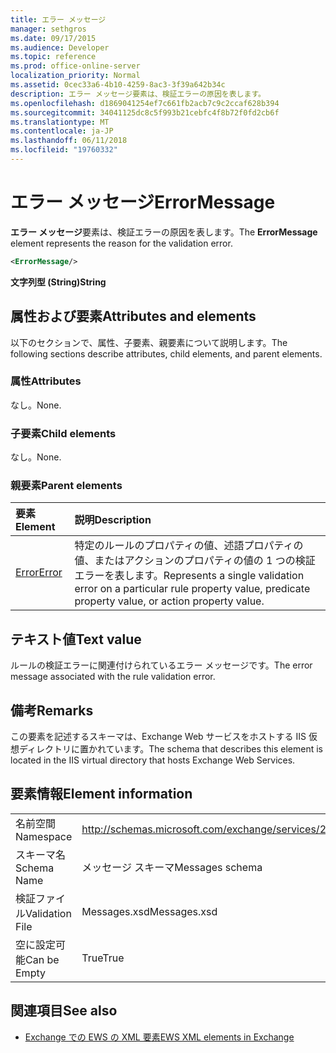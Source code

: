 ```yaml
---
title: エラー メッセージ
manager: sethgros
ms.date: 09/17/2015
ms.audience: Developer
ms.topic: reference
ms.prod: office-online-server
localization_priority: Normal
ms.assetid: 0cec33a6-4b10-4259-8ac3-3f39a642b34c
description: エラー メッセージ要素は、検証エラーの原因を表します。
ms.openlocfilehash: d1869041254ef7c661fb2acb7c9c2ccaf628b394
ms.sourcegitcommit: 34041125dc8c5f993b21cebfc4f8b72f0fd2cb6f
ms.translationtype: MT
ms.contentlocale: ja-JP
ms.lasthandoff: 06/11/2018
ms.locfileid: "19760332"
---
```

# <a name="errormessage"></a><span data-ttu-id="e28f6-103">エラー メッセージ</span><span class="sxs-lookup"><span data-stu-id="e28f6-103">ErrorMessage</span></span>

<span data-ttu-id="e28f6-104">**エラー メッセージ**要素は、検証エラーの原因を表します。</span><span class="sxs-lookup"><span data-stu-id="e28f6-104">The **ErrorMessage** element represents the reason for the validation error.</span></span> 
  
```XML
<ErrorMessage/>
```

 <span data-ttu-id="e28f6-105">**文字列型 (String)**</span><span class="sxs-lookup"><span data-stu-id="e28f6-105">**String**</span></span>
## <a name="attributes-and-elements"></a><span data-ttu-id="e28f6-106">属性および要素</span><span class="sxs-lookup"><span data-stu-id="e28f6-106">Attributes and elements</span></span>

<span data-ttu-id="e28f6-107">以下のセクションで、属性、子要素、親要素について説明します。</span><span class="sxs-lookup"><span data-stu-id="e28f6-107">The following sections describe attributes, child elements, and parent elements.</span></span>
  
### <a name="attributes"></a><span data-ttu-id="e28f6-108">属性</span><span class="sxs-lookup"><span data-stu-id="e28f6-108">Attributes</span></span>

<span data-ttu-id="e28f6-109">なし。</span><span class="sxs-lookup"><span data-stu-id="e28f6-109">None.</span></span>
  
### <a name="child-elements"></a><span data-ttu-id="e28f6-110">子要素</span><span class="sxs-lookup"><span data-stu-id="e28f6-110">Child elements</span></span>

<span data-ttu-id="e28f6-111">なし。</span><span class="sxs-lookup"><span data-stu-id="e28f6-111">None.</span></span>
  
### <a name="parent-elements"></a><span data-ttu-id="e28f6-112">親要素</span><span class="sxs-lookup"><span data-stu-id="e28f6-112">Parent elements</span></span>

|<span data-ttu-id="e28f6-113">**要素**</span><span class="sxs-lookup"><span data-stu-id="e28f6-113">**Element**</span></span>|<span data-ttu-id="e28f6-114">**説明**</span><span class="sxs-lookup"><span data-stu-id="e28f6-114">**Description**</span></span>|
|:-----|:-----|
|[<span data-ttu-id="e28f6-115">Error</span><span class="sxs-lookup"><span data-stu-id="e28f6-115">Error</span></span>](error.md) <br/> |<span data-ttu-id="e28f6-116">特定のルールのプロパティの値、述語プロパティの値、またはアクションのプロパティの値の 1 つの検証エラーを表します。</span><span class="sxs-lookup"><span data-stu-id="e28f6-116">Represents a single validation error on a particular rule property value, predicate property value, or action property value.</span></span>  <br/> |
   
## <a name="text-value"></a><span data-ttu-id="e28f6-117">テキスト値</span><span class="sxs-lookup"><span data-stu-id="e28f6-117">Text value</span></span>

<span data-ttu-id="e28f6-118">ルールの検証エラーに関連付けられているエラー メッセージです。</span><span class="sxs-lookup"><span data-stu-id="e28f6-118">The error message associated with the rule validation error.</span></span>
  
## <a name="remarks"></a><span data-ttu-id="e28f6-119">備考</span><span class="sxs-lookup"><span data-stu-id="e28f6-119">Remarks</span></span>

<span data-ttu-id="e28f6-120">この要素を記述するスキーマは、Exchange Web サービスをホストする IIS 仮想ディレクトリに置かれています。</span><span class="sxs-lookup"><span data-stu-id="e28f6-120">The schema that describes this element is located in the IIS virtual directory that hosts Exchange Web Services.</span></span>
  
## <a name="element-information"></a><span data-ttu-id="e28f6-121">要素情報</span><span class="sxs-lookup"><span data-stu-id="e28f6-121">Element information</span></span>

|||
|:-----|:-----|
|<span data-ttu-id="e28f6-122">名前空間</span><span class="sxs-lookup"><span data-stu-id="e28f6-122">Namespace</span></span>  <br/> |http://schemas.microsoft.com/exchange/services/2006/messages  <br/> |
|<span data-ttu-id="e28f6-123">スキーマ名</span><span class="sxs-lookup"><span data-stu-id="e28f6-123">Schema Name</span></span>  <br/> |<span data-ttu-id="e28f6-124">メッセージ スキーマ</span><span class="sxs-lookup"><span data-stu-id="e28f6-124">Messages schema</span></span>  <br/> |
|<span data-ttu-id="e28f6-125">検証ファイル</span><span class="sxs-lookup"><span data-stu-id="e28f6-125">Validation File</span></span>  <br/> |<span data-ttu-id="e28f6-126">Messages.xsd</span><span class="sxs-lookup"><span data-stu-id="e28f6-126">Messages.xsd</span></span>  <br/> |
|<span data-ttu-id="e28f6-127">空に設定可能</span><span class="sxs-lookup"><span data-stu-id="e28f6-127">Can be Empty</span></span>  <br/> |<span data-ttu-id="e28f6-128">True</span><span class="sxs-lookup"><span data-stu-id="e28f6-128">True</span></span>  <br/> |
   
## <a name="see-also"></a><span data-ttu-id="e28f6-129">関連項目</span><span class="sxs-lookup"><span data-stu-id="e28f6-129">See also</span></span>



- [<span data-ttu-id="e28f6-130">Exchange での EWS の XML 要素</span><span class="sxs-lookup"><span data-stu-id="e28f6-130">EWS XML elements in Exchange</span></span>](ews-xml-elements-in-exchange.md)

